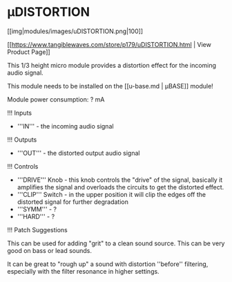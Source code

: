 # µDISTORTION
[[img|modules/images/uDISTORTION.png|100]]

[[https://www.tangiblewaves.com/store/p179/uDISTORTION.html  | View Product Page]]

This 1/3 height micro module provides a distortion effect for the incoming audio signal.

This module needs to be installed on the [[u-base.md | µBASE]] module!

Module power consumption: ? mA

!!! Inputs

* '''IN''' - the incoming audio signal

!!! Outputs

* '''OUT''' - the distorted output audio signal

!!! Controls

* '''DRIVE''' Knob - this knob controls the "drive" of the signal, basically it amplifies the signal and overloads the circuits to get the distorted effect.
* '''CLIP''' Switch - in the upper position it will clip the edges off the distorted signal for further degradation
* '''SYMM''' - ?
* '''HARD''' - ?

!!! Patch Suggestions

This can be used for adding "grit" to a clean sound source. This can be very good on bass or lead sounds.

It can be great to "rough up" a sound with distortion ''before'' filtering, especially with the filter resonance in higher settings.
